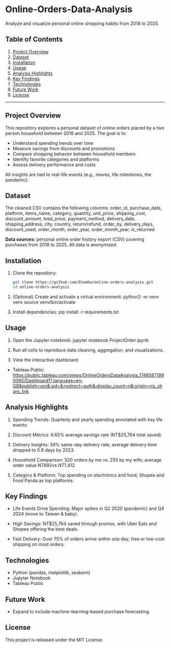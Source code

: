# Online-Orders-Data-Analysis
Analyze and visualize personal online shopping habits from 2018 to 2025.

## Table of Contents

1. [Project Overview](#project-overview)
2. [Dataset](#dataset)
3. [Installation](#installation)
4. [Usage](#usage)
5. [Analysis Highlights](#analysis-highlights)
6. [Key Findings](#key-findings)
7. [Technologies](#technologies)
8. [Future Work](#future-work)
9. [License](#license)

---

## Project Overview

This repository explores a personal dataset of online orders placed by a two person household between 2018 and 2025. The goal is to:

- Understand spending trends over time  
- Measure savings from discounts and promotions  
- Compare shopping behavior between household members  
- Identify favorite categories and platforms  
- Assess delivery performance and costs  

All insights are tied to real-life events (e.g., moves, life milestones, the pandemic).

## Dataset

The cleaned CSV contains the following columns:
order_id, purchase_date, platform, items_name, category,
quantity, unit_price, shipping_cost, discount_amount,
total_price, payment_method, delivery_date, shipping_address,
city, country, return/refund, order_by,
delivery_days, discount_used, order_month, order_year,
order_month_year, is_returned


**Data sources:** personal online order history export (CSV) covering purchases from 2018 to 2025. All data is anonymized.

##  Installation

1. Clone the repository:

   ```bash
   git clone https://github.com/Olembo/online-orders-analysis.git
   cd online-orders-analysis

2. (Optional) Create and activate a virtual environment:
   python3 -m venv venv
   source venv/bin/activate

3. Install dependencies:
   pip install -r requirements.txt

## Usage

1. Open the Jupyter notebook:
jupyter notebook ProjectOrder.ipynb

2. Run all cells to reproduce data cleaning, aggregation, and visualizations.

3. View the interactive dashboard:
 - Tableau Public: https://public.tableau.com/views/OnlineOrdersDataAnalysis_17485871995060/Dashboard1?:language=en-GB&publish=yes&:sid=&:redirect=auth&:display_count=n&:origin=viz_share_link

## Analysis Highlights

  1. Spending Trends: Quarterly and yearly spending annotated with key life events.

  2. Discount Metrics: 6.65% average savings rate (NT$25,764 total saved).

  3. Delivery Insights: 59% same-day delivery rate; average delivery time dropped to 0.9 days by 2023.

  4. Household Comparison: 520 orders by me vs. 255 by my wife; average order value NT$692 vs. NT$1,412.

  5. Category & Platform: Top spending on electronics and food; Shopee and Food Panda as top platforms.

## Key Findings

- Life Events Drive Spending: Major spikes in Q2 2020 (pandemic) and Q4 2024 (move to Taiwan & baby).

- High Savings: NT$25,764 saved through promos, with Uber Eats and Shopee offering the best deals.

- Fast Delivery: Over 75% of orders arrive within one day; free or low-cost shipping on most orders.


## Technologies

- Python (pandas, matplotlib, seaborn)
- Jupyter Notebook
- Tableau Public

## Future Work
- Expand to include machine-learning–based purchase forecasting.


## License
This project is released under the MIT License.
